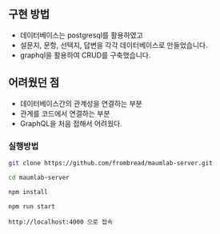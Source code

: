 ## 구현 방법

- 데이터베이스는 postgresql를 활용하였고
- 설문지, 문항, 선택지, 답변을 각각 데이터베이스로 만들었습니다.
- graphql을 활용하여 CRUD를 구축했습니다.

## 어려웠던 점

- 데이터베이스간의 관계성을 연결하는 부분
- 관계를 코드에서 연결하는 부분
- GraphQL을 처음 접해서 어려웠다.

### 실행방법

```bash
git clone https://github.com/frombread/maumlab-server.git
```

```bash
cd maumlab-server

npm install

npm run start
```
```
http://localhost:4000 으로 접속
```
